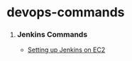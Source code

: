 # devops-commands
1. ### Jenkins Commands
    - [Setting up Jenkins on EC2](https://github.com/aamirshayanshaikh/devops-commands/tree/main/jenkins) 

